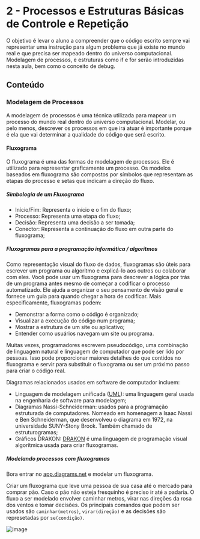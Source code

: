 # 2 - Processos e Estruturas Básicas de Controle e Repetição

O objetivo é levar o aluno a compreender que o código escrito sempre vai representar uma instrução para algum problema
que já existe no mundo real e que precisa ser mapeado dentro do universo computacional. Modelagem de processos, e
estruturas como if e for serão introduzidas nesta aula, bem como o conceito de debug.

## Conteúdo

### Modelagem de Processos

A modelagem de processos é uma técnica utilizada para mapear um processo do mundo real dentro do universo computacional.
Modelar, ou pelo menos, descrever os processos em que irá atuar é importante porque é ela que vai determinar a qualidade
do código que será escrito.

#### Fluxograma

O fluxograma é uma das formas de modelagem de processos. Ele é utilizado para representar graficamente um processo.
Os modelos baseados em fluxograma são compostos por símbolos que representam as etapas do processo e setas que indicam a
direção do fluxo.

##### Simbologia de um Fluxograma

- Início/Fim: Representa o início e o fim do fluxo;
- Processo: Representa uma etapa do fluxo;
- Decisão: Representa uma decisão a ser tomada;
- Conector: Representa a continuação do fluxo em outra parte do fluxograma;

##### Fluxogramas para a programação informática / algoritmos

Como representação visual do fluxo de dados, fluxogramas são úteis para escrever um programa ou algoritmo e explicá-lo
aos outros ou colaborar com eles. Você pode usar um fluxograma para descrever a lógica por trás de um programa antes
mesmo de começar a codificar o processo automatizado. Ele ajuda a organizar o seu pensamento de visão geral e fornece um
guia para quando chegar a hora de codificar. Mais especificamente, fluxogramas podem:

- Demonstrar a forma como o código é organizado;
- Visualizar a execução do código num programa;
- Mostrar a estrutura de um site ou aplicativo;
- Entender como usuários navegam um site ou programa.

Muitas vezes, programadores escrevem pseudocódigo, uma combinação de linguagem natural e linguagem de computador que
pode ser lido por pessoas. Isso pode proporcionar maiores detalhes do que contidos no fluxograma e servir para
substituir o fluxograma ou ser um próximo passo para criar o código real.

Diagramas relacionados usados em software de computador incluem:

- Linguagem de modelagem unificada ([UML](https://pt.wikipedia.org/wiki/UML)): uma linguagem geral usada na engenharia de software para modelagem;
- Diagramas Nassi-Schneiderman: usados para a programação estruturada de computadores. Nomeado em homenagem a Isaac
  Nassi e Ben Schneiderman, que desenvolveu o diagrama em 1972, na universidade SUNY-Stony Brook. Também chamado de
  estruturogramas;
- Gráficos DRAKON: [DRAKON](https://pt.wikipedia.org/wiki/DRAKON) é uma linguagem de programação visual algorítmica
  usada para criar fluxogramas.

##### Modelando processos com fluxogramas

Bora entrar no [app.diagrams.net](https://app.diagrams.net) e modelar um fluxograma.

Criar um fluxograma que leve uma pessoa de sua casa até o mercado para comprar pão. Caso o pão não esteja fresquinho é preciso ir até a padaria.
O fluxo a ser modelado envolver caminhar metros, virar nas direções da rosa dos ventos e tomar decisões. Os principais comandos que podem ser usados são `caminhar(metros)`, `virar(direção)` e as decisões são represetadas por `se(condição)`.   

![image](https://github.com/digitalcollege-classes/SUL-FS03/assets/803733/740c45a2-0733-4dc7-9591-f3278daf4767)




